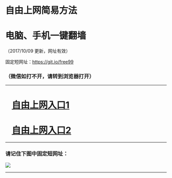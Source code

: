 ﻿# 自由上网简易方法

# 电脑、手机一键翻墙

（2017/10/09 更新，网址有效）

固定短网址：https://git.io/free99

### （微信如打不开，请转到浏览器打开）


***





# &nbsp;&nbsp; <a href="http://ft2744012320.fwq-tz-1001.info/fwqtz01.html?t=100900111797 " target="_blank">自由上网入口1</a>
# &nbsp;&nbsp; <a href="http://ft3167722804.fwq-tz-1002.info/fwqtz02.html?t=100900117584 " target="_blank">自由上网入口2</a>
***

### 请记住下图中固定短网址：

<img src="https://s3-us-west-2.amazonaws.com/fwq-1001/yjfq-20170905okok.png" /> 


***

